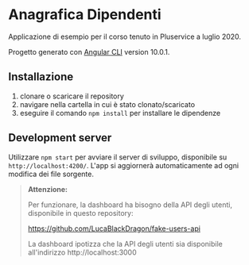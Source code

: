 # Anagrafica Dipendenti

Applicazione di esempio per il corso tenuto in Pluservice a luglio 2020.

Progetto generato con [Angular CLI](https://github.com/angular/angular-cli) version 10.0.1.

## Installazione

1. clonare o scaricare il repository
2. navigare nella cartella in cui è stato clonato/scaricato
3. eseguire il comando `npm install` per installare le dipendenze

## Development server

Utilizzare `npm start` per avviare il server di sviluppo, disponibile su `http://localhost:4200/`. L'app si aggiornerà automaticamente ad ogni modifica dei file sorgente.

> **Attenzione:**
> 
> Per funzionare, la dashboard ha bisogno della API degli utenti, disponibile in questo repository:
>
> https://github.com/LucaBlackDragon/fake-users-api
>
> La dashboard ipotizza che la API degli utenti sia disponibile all'indirizzo http://localhost:3000
